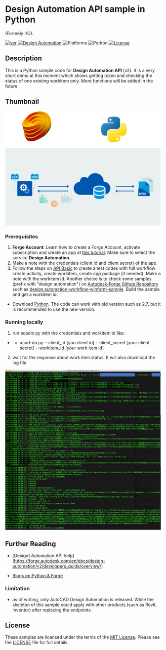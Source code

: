 # Design Automation API sample in Python
(Formely <Desktop Product> I/O).

[![ver](https://img.shields.io/badge/language-python-orange.svg)](https://www.python.org/)
[![Design Automation](https://img.shields.io/badge/Design%20Automation-v2-green.svg)](http://developer.autodesk.com/)
![Platforms](https://img.shields.io/badge/platform-windows%20%7C%20osx%20%7C%20linux-lightgray.svg)
![Python](https://img.shields.io/badge/Python-2.7%2F3.3-green.svg)
 [![License](http://img.shields.io/:license-mit-red.svg)](http://opensource.org/licenses/MIT)
 
## Description
This is a Python sample code for <b>Design Automation API</b> (v2). It is a very short demo at this moment which shows getting token and checking the status of one existing workitem only. More functions will be added in the future.
 
## Thumbnail
![thumbnail](/thumbnail.png)  

### Prerequisites
1. **Forge Account**: Learn how to create a Forge Account, activate subscription and create an app at [this tutorial](http://learnforge.autodesk.io/#/account/). Make sure to select the service **Design Automation**.
2. Make a note with the credentials (client id and client secret) of the app. 
3. Follow the steps on [API Basic](https://forge.autodesk.com/en/docs/design-automation/v2/developers_guide/basics/) to create a test codes with full workflow: create activity, create workitem, create app package (if needed). Make a note with the workitem id. Another choice is to check some samples (prefix with "design automation") on [Autodesk-Forge Github Repository](https://github.com/Autodesk-Forge/) such as [design.automation-workflow-winform-sample](https://github.com/Autodesk-Forge/design.automation-workflow-winform-sample). Build the sample and get a workitem id.
* Download [Python](https://www.python.org/downloads/). The code can work with old version such as 2.7, but it is recommended to use the new version.

### Running locally
1. run acadio.py with the  credentials and workitem id like:
* * acad-da.py --client_id [you client id] --client_secret [your client secret] --workitem_id  [your work item id]
2. wait for the response about work item status. It will also download the log file

![thumbnail](/demo.png) 

 ## Further Reading
* [Design] Automation API help](https://forge.autodesk.com/en/docs/design-automation/v2/developers_guide/overview/)

* [Blogs on Python & Forge](https://forge.autodesk.com/categories/python)

### Limitation
* as of writing, only AutoCAD Design Automation is released. While the skeleton of this sample could apply with other products (such as Revit, Inventor) after replacing the endpoints.

 ## License
 These samples are licensed under the terms of the [MIT License](http://opensource.org/licenses/MIT). Please see the [LICENSE](LICENSE) file for full details.
